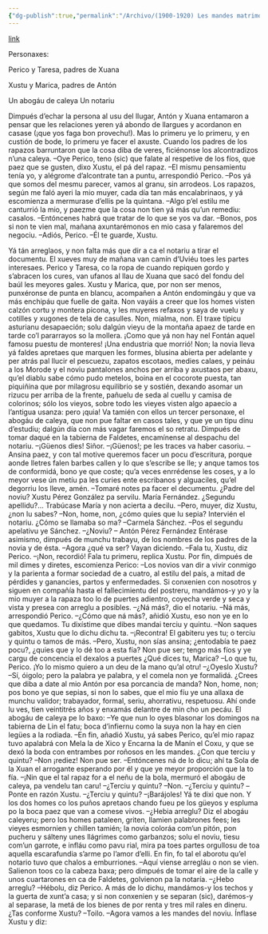 ```yaml
---
{"dg-publish":true,"permalink":"/Archivo/(1900-1920) Les mandes matrimoniales/","tags":["#Siglo_20","central","Cipriano_Álvarez_Pedrosa","escrito","Oviedo","teatro"]}
---
```


[link](http://asturies.com/cavedaynava/lesmandesmatrimoniales.txt)

Personaxes:

Perico y Taresa, padres de Xuana

Xustu y Marica, padres de Antón

Un abogáu de caleya 
Un notariu

Dimpués d’echar la persona al usu del llugar, Antón y Xuana entamaron a pensar que les relaciones yeren yá abondo de llargues y acordanon en casase (¡que yos faga bon provechu!).
Mas lo primeru ye lo primeru, y en custión de bode, lo primeru ye facer el axuste.
Cuando los padres de los rapazos barruntaron que la cosa diba de veres, ficiénonse los alcontradizos n’una caleya.
–Oye Perico, teno (sic) que falate al respetive de los fíos, que paez que se gusten, dixo Xustu, el pá del rapaz.
–El mismu pensamientu tenía yo, y alégrome d’alcontrate tan a puntu, arrespondió Perico.
–Pos yá que somos del mesmu parecer, vamos al granu, sin arrodeos. Los rapazos, según me faló ayeri la mio muyer, cada día tan más encalabrinaos, y yá escomienza a mermurase d’ellis pe la quintana.
–Algo p’el estilu me canturrió la mio, y paezme que la cosa non tien yá más qu’un remediu: casalos.
–Entóncenes habrá que tratar de lo que se yos va dar.
–Bonos, pos si non te vien mal, mañana axuntarémonos en mio casa y falaremos del negociu.
–Adiós, Perico.
–Él te guarde, Xustu.

Yá tán arreglaos, y non falta más que dir a ca el notariu a tirar el documentu.
El xueves muy de mañana van camín d’Uviéu toes les partes interesaes. Perico y Taresa, co la ropa de cuando repiquen gordo y s’abracen los cures, van ufanos al llau de Xuana que sacó del fondu del baúl les meyores gales. Xustu y Marica, que, por non ser menos, punxéronse de punta en blancu, acompañen a Antón endomingáu y que va más enchipáu que fuelle de gaita.
Non vayáis a creer que los homes visten calzón cortu y montera picona, y les muyeres refaxos y saya de vuelu y cotilles y xugones de tela de casulles. Non, mialma, non. El traxe típicu asturianu desapaeción; solu dalgún vieyu de la montaña apaez de tarde en tarde co’l pararrayos so la mollera. ¡Como que yá non hay nel Fontán aquel famosu puestu de monteres! ¡Una endustria que morrió!
Non; la novia lleva yá faldes apretaes que marquen les formes, blusina abierta per adelante y per atrás pal llucir el pescuezu, zapatos escotaos, medies calaes, y peináu a los Morode y el noviu pantalones anchos per arriba y axustaos per abaxu, qu’el diablu sabe cómo pudo metelos, boina en el cocorote puesta, tan piquiñina que por milagrosu equilibrio se y sostién, dexando asomar un rizucu per arriba de la frente, pañuelu de seda al cuellu y camisa de colorinos; sólo los vieyos, sobre todo les vieyes visten algo apaecío a l’antigua usanza: pero ¡quia!
Va tamién con ellos un tercer personaxe, el abogáu de caleya, que non pue faltar en casos tales, y que ye un tipu dinu d’estudiu; dalgún día con más vagar faremos el so retratu.
Dimpués de tomar daqué en la tabierna de Faldetes, encamínense al despachu del notariu.
–¡Güenos dies! Siñor.
–¡Güenos!; pe les traces va haber casoriu.
–Ansina paez, y con tal motive queremos facer un pocu d’escritura, porque aonde lletres falen barbes callen y lo que s’escribe se lle; y anque tamos tos de conformidá, bono ye que coste; qu’a veces enrrédense les coses, y a lo meyor vese ún metíu pa les curies ente escribanos y alguaciles, qu’el degorriu los lleve, amén.
–Tomaré notes pa facer el decumentu. ¿Padre del noviu? Xustu Pérez González pa servilu. María Fernández. ¿Segundu apellidu?...
Trabúcase María y non acierta a decilu.
–Pero, muyer, diz Xustu, ¿non lu sabes?
–Non, home, non, ¿cómo quies que lu sepia?
Intervién el notariu. ¿Cómo se llamaba so ma?
–Carmela Sánchez.
–Pos el segundu apelativu ye Sánchez.
–¿Noviu? – Antón Pérez Fernández
Entérase asimismo, dimpués de munchu trabayu, de los nombres de los padres de la novia y de ésta.
–Agora ¿qué va ser? Vayan diciendo.
–Fala tu, Xustu, diz Perico.
–¡Non, recordió! Fala tu primeru, replica Xustu.
Por fin, dimpués de mil dimes y diretes, escomienza Perico:
–Los novios van dir a vivir conmigo y la parienta a formar sociedad de a cuatro, al estilu del país, a mitad de pérdides y ganancies, partos y enfermedades. Si conxenien con nosotros y siguen en compañía hasta el fallecimientu del postreru, mandámos-y yo y la mio muyer a la rapaza too lo de puertes adientro, coyecha verde y seca y vista y presea con arreglu a posibles.
–¿Ná más?, dio el notariu.
–Ná más, arrespondió Perico.
–¿Cómo que ná más?, añidió Xustu, eso non ye en lo que quedamos. Tu dixístime que dibes mandai terciu y quintu.
–Non saques gabitos, Xustu que lo dichu dichu ta.
–¡Recontra! El gabiteru yes tu; o terciu y quintu o tamos de más.
–Pero, Xustu, non sías ansina; ¿entodabía te paez pocu?, ¿quies que y lo dé too a esta fía? Non pue ser; tengo más fíos y ye cargu de concencia el dexalos a puertes ¿Qué dices tu, Marica?
–Lo que tu, Perico. ¡Yo lo mismo quiero a un deu de la mano qu’al otru!
–¿Oyeslo Xustu?
–Sí, óigolo; pero la palabra ye palabra, y el comela non ye formalidá. ¿Crees que diba a date al mio Antón por esa porcancia de manda? Non, home, non; pos bono ye que sepias, si non lo sabes, que el mio fíu ye una allaxa de munchu validor; trabayador, formal, seriu, ahorrativu, respetuosu. Ahí onde lu ves, tien veintitrés años y enxamás delantre de min cho un pecáu.
El abogáu de caleya pe lo baxo:
–Ye que nun lo oyes blasonar los domingos na tabierna de Lin el fatu; boca d’infiernu como la suya non la hay en cien legües a la rodiada.
–En fin, añadió Xustu, yá sabes Perico, qu’el mio rapaz tuvo apalabrá con Mela la de Xico y Encarna la de Manín el Coxu, y que se dexó la boda con entrambes por roñosos en les mandes. ¿Con que terciu y quintu?
–Non ¡rediez! Non pue ser.
–Entóncenes ná de lo dicu; ahí ta Sola de la Xuan el arrogante esperando por él y que ye meyor proporción que la to fía.
–¡Nin que el tal rapaz for a el neñu de la bola, mermuró el abogáu de caleya, pa vendelu tan caru!
–¿Terciu y quintu?
–Non.
–¿Terciu y quintu?
–Ponte en razón Xustu.
–¿Terciu y quintu?
–¡Barájoles! Yá te dixi que non.
Y los dos homes co los puños apretaos chando fueu pe los güeyos y espluma po la boca paez que van a comese vivos.
–¿Hebia arreglu? Diz el abogáu caleyeru; pero los homes pataleen, griten, llamien palabrones fees; les vieyes esmornien y chillen tamién; la novia coloráa com’un pitón, pon pucheru y sálteny unes llágrimes como garbanzos; solu el noviu, tiesu com’un garrote, e infláu como pavu rial, mira pa toes partes orgullosu de toa aquella escarafundia s’arme po l’amor d’elli.
En fin, fo tal el aborotu qu’el notario tuvo que chalos a emburriones.
–Aquí viense arregláu o non se vien.
Salienon toos co la cabeza baxa; pero dimpués de tomar el aire de la calle y unos cuartarones en ca de Faldetes, golvienon pa la notaría.
–¿Hebo arreglu?
–Hébolu, diz Perico. A más de lo dichu, mandámos-y los techos y la guerta de xunt’a casa; y si non conxenien y se separan (sic), darémos-y al separase, la metá de los bienes de por renta y tres mil rales en dineru. ¿Tas conforme Xustu?
–Toilo.
–Agora vamos a les mandes del noviu.
Ínflase Xustu y diz: